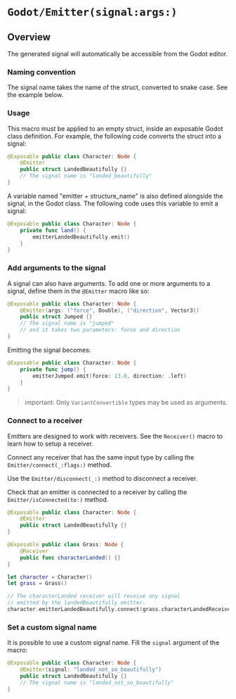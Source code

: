 # ``Godot/Emitter(signal:args:)``

## Overview

The generated signal will automatically be accessible from the Godot editor.

### Naming convention

The signal name takes the name of the struct, converted to snake case.
See the example below.

### Usage

This macro must be applied to an empty struct, inside an exposable Godot class definition.
For example, the following code converts the struct into a signal:

```swift
@Exposable public class Character: Node {
    @Emitter
    public struct LandedBeautifully {}
    // The signal name is "landed_beautifully"
}
```

A variable named "emitter + structure_name" is also defined alongside the signal, in the Godot class.
The following code uses this variable to emit a signal:

```swift
@Exposable public class Character: Node {
    private func land() {
        emitterLandedBeautifully.emit()
    }
}
```

### Add arguments to the signal

A signal can also have arguments.
To add one or more arguments to a signal, define them in the `@Emitter` macro like so:

```swift
@Exposable public class Character: Node {
    @Emitter(args: ("force", Double), ("direction", Vector3))
    public struct Jumped {}
    // The signal name is "jumped"
    // and it takes two parameters: force and direction
}
```

Emitting the signal becomes:

```swift
@Exposable public class Character: Node {
    private func jump() {
        emitterJumped.emit(force: 13.0, direction: .left)
    }
}
```

>important: Only ``VariantConvertible`` types may be used as arguments.

### Connect to a receiver

Emitters are designed to work with receivers.
See the ``Receiver()`` macro to learn how to setup a receiver.

Connect any receiver that has the same input type by calling the ``Emitter/connect(_:flags:)`` method.

Use the ``Emitter/disconnect(_:)`` method to disconnect a receiver.

Check that an emitter is connected to a receiver by calling the  ``Emitter/isConnected(to:)`` method.

```swift
@Exposable public class Character: Node {
    @Emitter
    public struct LandedBeautifully {}
}

@Exposable public class Grass: Node {
    @Receiver
    public func characterLanded() {}
}

let character = Character()
let grass = Grass()

// The characterLanded receiver will receive any signal
// emitted by the landedBeautifully emitter.
character.emitterLandedBeautifully.connect(grass.characterLandedReceiver)
```

### Set a custom signal name

It is possible to use a custom signal name.
Fill the `signal` argument of the macro:

```swift
@Exposable public class Character: Node {
    @Emitter(signal: "landed_not_so_beautifully")
    public struct LandedBeautifully {}
    // The signal name is "landed_not_so_beautifully"
}
```

